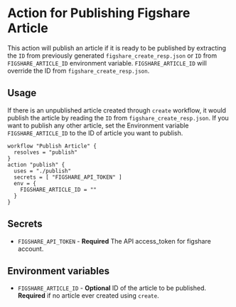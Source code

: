 # Action for Publishing Figshare Article
This action will publish an article if it is ready to be published by extracting the `ID` from previously generated `figshare_create_resp.json` or `ID` from `FIGSHARE_ARTICLE_ID` environment variable.
`FIGSHARE_ARTICLE_ID` will override the ID from `figshare_create_resp.json`.

## Usage
If there is an unpublished article created through `create` workflow, it would publish the article by reading the `ID` from `figshare_create_resp.json`.
If you want to publish any other article, set the Environment variable `FIGSHARE_ARTICLE_ID` to the ID of article you want to publish. 

```hcl
workflow "Publish Article" {
  resolves = "publish"
}
action "publish" {
  uses = "./publish"
  secrets = [ "FIGSHARE_API_TOKEN" ]
  env = {
    FIGSHARE_ARTICLE_ID = ""
  }
}
```

## Secrets
* `FIGSHARE_API_TOKEN` - **Required** The API access_token for figshare account.

## Environment variables
* `FIGSHARE_ARTICLE_ID` - **Optional** ID of the article to be published. **Required** if no article ever created using `create`.

